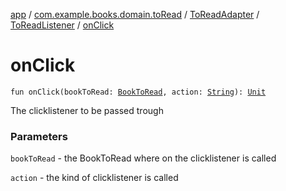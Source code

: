[app](../../../index.md) / [com.example.books.domain.toRead](../../index.md) / [ToReadAdapter](../index.md) / [ToReadListener](index.md) / [onClick](./on-click.md)

# onClick

`fun onClick(bookToRead: `[`BookToRead`](../../../com.example.books.data.toread/-book-to-read/index.md)`, action: `[`String`](https://kotlinlang.org/api/latest/jvm/stdlib/kotlin/-string/index.html)`): `[`Unit`](https://kotlinlang.org/api/latest/jvm/stdlib/kotlin/-unit/index.html)

The clicklistener to be passed trough

### Parameters

`bookToRead` - the BookToRead where on the clicklistener is called

`action` - the kind of clicklistener is called
